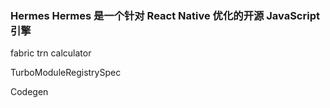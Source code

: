 

### Hermes Hermes 是一个针对 React Native 优化的开源 JavaScript 引擎

fabric 
trn calculator

TurboModuleRegistrySpec

Codegen